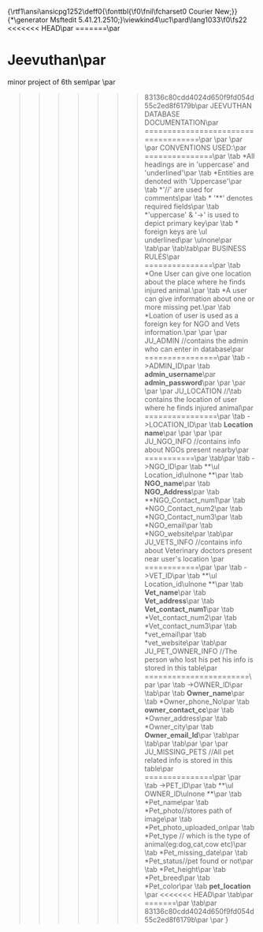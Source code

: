 {\rtf1\ansi\ansicpg1252\deff0{\fonttbl{\f0\fnil\fcharset0 Courier New;}}
{\*\generator Msftedit 5.41.21.2510;}\viewkind4\uc1\pard\lang1033\f0\fs22 <<<<<<< HEAD\par
=======\par
# Jeevuthan\par
minor project of 6th sem\par
\par
>>>>>>> 83136c80cdd4024d650f9fd054d55c2ed8f6179b\par
JEEVUTHAN DATABASE DOCUMENTATION\par
====================================\par
\par
\par
\par
CONVENTIONS USED:\par
===============\par
\tab *All headings are in 'uppercase' and 'underlined'\par
\tab *Entities are denoted with 'Uppercase'\par
\tab *'//' are used for comments\par
\tab * '**' denotes required fields\par
\tab *'uppercase' & '->' is used to depict primary key\par
\tab * foreign keys are \ul underlined\par
\ulnone\par
\tab\par
\tab\tab\par
BUSINESS RULES\par
===============\par
\tab *One User can give one location about the place where he finds injured animal.\par
\tab *A user can give information about one or more missing pet.\par
\tab *Loation of user is used as a foreign key for NGO and Vets information.\par
\par
\par
JU_ADMIN //contains the admin who can enter in database\par
================\par
\tab ->ADMIN_ID\par
\tab **admin_username**\par
     **admin_password**\par
\par
\par
\par
\par
JU_LOCATION //\tab contains the location of user where he finds injured animal\par
================\par
\tab ->LOCATION_ID\par
\tab **Location name**\par
\par
\par
\par
JU_NGO_INFO   //contains info about NGOs present nearby\par
===========\par
\tab\par
\tab ->NGO_ID\par
\tab **\ul Location_id\ulnone **\par
\tab **NGO_name**\par
\tab **NGO_Address**\par
\tab **NGO_Contact_num1\par
\tab *NGO_Contact_num2\par
\tab *NGO_Contact_num3\par
\tab *NGO_email\par
\tab *NGO_website\par
\tab\par
JU_VETS_INFO   //contains info about Veterinary doctors present near user's location \par
============\par
\par
\tab ->VET_ID\par
\tab **\ul Location_id\ulnone **\par
\tab **Vet_name**\par
\tab **Vet_address**\par
\tab **Vet_contact_num1**\par
\tab *Vet_contact_num2\par
\tab *Vet_contact_num3\par
\tab *vet_email\par
\tab *vet_website\par
\tab\par
JU_PET_OWNER_INFO   //The person who lost his pet his info is stored in this table\par
=======================\par
\par
\tab ->OWNER_ID\par
\tab\par
\tab **Owner_name**\par
\tab *Owner_phone_No\par
\tab **owner_contact_cc**\par
\tab *Owner_address\par
\tab *Owner_city\par
\tab **Owner_email_Id**\par
\tab\par
\tab\par
\tab\par
\par
\par
JU_MISSING_PETS //All pet related info is stored in this table\par
===============\par
\par
\tab ->PET_ID\par
\tab **\ul OWNER_ID\ulnone **\par
\tab *Pet_name\par
\tab *Pet_photo//stores path of image\par
\tab *Pet_photo_uploaded_on\par
\tab *Pet_type // which is the type of animal(eg:dog,cat,cow etc)\par
\tab *Pet_missing_date\par
\tab *Pet_status//pet found or not\par
\tab *Pet_height\par
\tab *Pet_breed\par
\tab *Pet_color\par
\tab **pet_location** \par
<<<<<<< HEAD\par
\tab\par
=======\par
\tab\par
>>>>>>> 83136c80cdd4024d650f9fd054d55c2ed8f6179b\par
\par
}
 